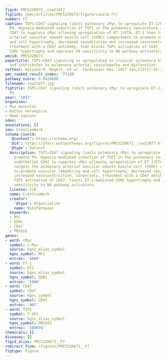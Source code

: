 ```yaml
---
figid: PMC5220673__cvw218f7
figlink: /pmc/articles/PMC5220673/figure/cvw218-F7/
number: F7
caption: TSP1–CD47 signaling limits pulmonary cMyc to upregulate ET-1/ETA and promote
  PH. Hypoxia-mediated induction of TSP1 in the pulmonary vasculature activates endothelial
  CD47 to suppress cMyc allowing upregulation of ET-1/ETA. ET-1 then targets the pulmonary
  arterial vascular smooth muscle cell (VSMC) compartment to promote vascular remodeling
  and cell hypertrophy, decreased vasodilation and increased vasoconstriction. Conversely,
  treatment with a CD47 antibody, that blocks TSP1 activation of CD47, limits ET-1-mediated
  VSMC hypertrophy and improves PA sensitivity to NO pathway activators.
pmcid: PMC5220673
papertitle: TSP1–CD47 signaling is upregulated in clinical pulmonary hypertension
  and contributes to pulmonary arterial vasculopathy and dysfunction.
reftext: Natasha M. Rogers, et al. Cardiovasc Res. 2017 Jan;113(1):15-29.
pmc_ranked_result_index: '77138'
pathway_score: 0.9620608
filename: cvw218f7.jpg
figtitle: TSP1–CD47 signaling limits pulmonary cMyc to upregulate ET-1/ETA and promote
  PH
year: '2017'
organisms:
- Mus musculus
- Rattus norvegicus
- Homo sapiens
ndex: ''
annotations: []
seo: CreativeWork
schema-jsonld:
  '@context': https://schema.org/
  '@id': https://pfocr.wikipathways.org/figures/PMC5220673__cvw218f7.html
  '@type': Dataset
  description: TSP1–CD47 signaling limits pulmonary cMyc to upregulate ET-1/ETA and
    promote PH. Hypoxia-mediated induction of TSP1 in the pulmonary vasculature activates
    endothelial CD47 to suppress cMyc allowing upregulation of ET-1/ETA. ET-1 then
    targets the pulmonary arterial vascular smooth muscle cell (VSMC) compartment
    to promote vascular remodeling and cell hypertrophy, decreased vasodilation and
    increased vasoconstriction. Conversely, treatment with a CD47 antibody, that blocks
    TSP1 activation of CD47, limits ET-1-mediated VSMC hypertrophy and improves PA
    sensitivity to NO pathway activators.
  license: CC0
  name: CreativeWork
  creator:
    '@type': Organization
    name: WikiPathways
  keywords:
  - MYC
  - EDN1
  - CD47
  - PRSS55
genes:
- word: cMyc
  symbol: c-Myc
  source: hgnc_alias_symbol
  hgnc_symbol: MYC
  entrez: '4609'
- word: ET-1
  symbol: ET1
  source: hgnc_alias_symbol
  hgnc_symbol: EDN1
  entrez: '1906'
- word: CD47
  symbol: CD47
  source: hgnc_symbol
  hgnc_symbol: CD47
  entrez: '961'
- word: TSP1
  symbol: T-SP1
  source: hgnc_alias_symbol
  hgnc_symbol: PRSS55
  entrez: '203074'
chemicals: []
diseases: []
figid_alias: PMC5220673__F7
redirect_from: /figures/PMC5220673__F7
figtype: Figure
---
```

